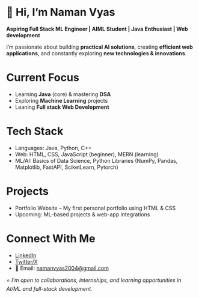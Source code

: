 # 👋 Hi, I’m Naman Vyas  

 **Aspiring Full Stack ML Engineer | AIML Student | Java Enthusiast | Web development**  

I’m passionate about building **practical AI solutions**, creating **efficient web applications**, and constantly exploring **new technologies & innovations**.  

# Current Focus
- Learning **Java** (core) & mastering **DSA**
- Exploring **Machine Learning** projects
- Leaning **Full stack Web Development**

# Tech Stack
- Languages: Java, Python, C++  
- Web: HTML, CSS, JavaScript (beginner), MERN (learning)  
- ML/AI: Basics of Data Science, Python Libraries (NumPy, Pandas, Matplotlib, FastAPI, SciketLearn, Pytorch)  

# Projects
- Portfolio Website – My first personal portfolio using HTML & CSS  
- Upcoming: ML-based projects & web-app integrations  

 # Connect With Me
- [LinkedIn](https://linkedin.com/in/namanvas04)  
- [Twitter/X](https://x.com/ltz_naman004)  
- 📧 Email: namanvyas2004@gmail.com  

⭐ *I’m open to collaborations, internships, and learning opportunities in AI/ML and full-stack development.*
